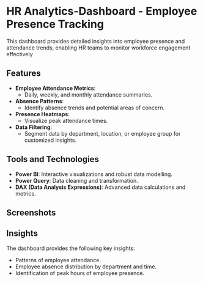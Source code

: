 # HR Analytics-Dashboard - Employee Presence Tracking
This dashboard provides detailed insights into employee presence and attendance trends, enabling HR teams to monitor workforce engagement effectively

## Features

- **Employee Attendance Metrics**: 
  - Daily, weekly, and monthly attendance summaries.
- **Absence Patterns**: 
  - Identify absence trends and potential areas of concern.
- **Presence Heatmaps**: 
  - Visualize peak attendance times.
- **Data Filtering**: 
  - Segment data by department, location, or employee group for customized insights.
  
## Tools and Technologies

- **Power BI**: Interactive visualizations and robust data modelling.
- **Power Query**: Data cleaning and transformation.
- **DAX (Data Analysis Expressions)**: Advanced data calculations and metrics.
  
## Screenshots



## Insights

The dashboard provides the following key insights:
- Patterns of employee attendance.
- Employee absence distribution by department and time.
- Identification of peak hours of employee presence.



